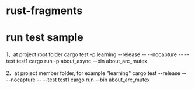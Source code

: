 # rust-fragments

# run test sample
1、at project root folder
cargo test -p learning --release -- --nocapture -- --test test1
cargo run -p about_async --bin about_arc_mutex

2、at project member folder, for example "learning"
cargo test --release -- --nocapture -- --test test1
cargo run --bin about_arc_mutex